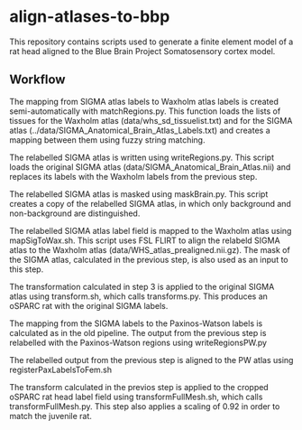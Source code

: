 # align-atlases-to-bbp

This repository contains scripts used to generate a finite element model of a rat head aligned to the Blue Brain Project Somatosensory cortex model.

## Workflow

The mapping from SIGMA atlas labels to Waxholm atlas labels is created semi-automatically with matchRegions.py. This function loads the lists of tissues for the Waxholm atlas (data/whs_sd_tissuelist.txt) and for the SIGMA atlas (../data/SIGMA_Anatomical_Brain_Atlas_Labels.txt) and creates a mapping between them using fuzzy string matching.

The relabelled SIGMA atlas is written using writeRegions.py. This script loads the original SIGMA atlas (data/SIGMA_Anatomical_Brain_Atlas.nii) and replaces its labels with the Waxholm labels from the previous step.

The relabelled SIGMA atlas is masked using maskBrain.py. This script creates a copy of the relabelled SIGMA atlas, in which only background and non-background are distinguished.

The relabelled SIGMA atlas label field is mapped to the Waxholm atlas using mapSigToWax.sh. This script uses FSL FLIRT to align the relabeld SIGMA atlas to the Waxholm atlas (data/WHS_atlas_prealigned.nii.gz). The mask of the SIGMA atlas, calculated in the previous step, is also used as an input to this step.

The transformation calculated in step 3 is applied to the original SIGMA atlas using transform.sh, which calls transforms.py. This produces an oSPARC rat with the original SIGMA labels.

The mapping from the SIGMA labels to the Paxinos-Watson labels is calculated as in the old pipeline. The output from the previous step is relabelled with the Paxinos-Watson regions using writeRegionsPW.py

The relabelled output from the previous step is aligned to the PW atlas using registerPaxLabelsToFem.sh

The transform calculated in the previos step is applied to the cropped oSPARC rat head label field using transformFullMesh.sh, which calls transformFullMesh.py. This step also applies a scaling of 0.92 in order to match the juvenile rat.
